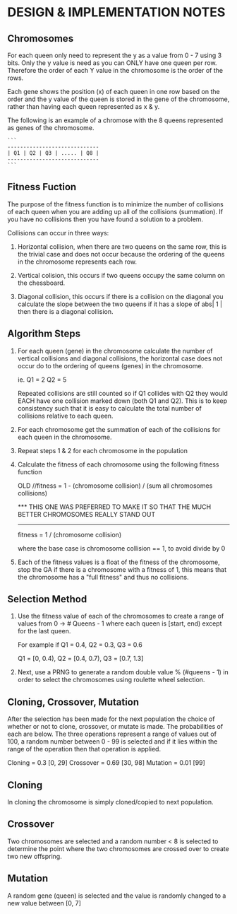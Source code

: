 DESIGN & IMPLEMENTATION NOTES
=============================


Chromosomes
--------------

For each queen only need to represent the y as a value from 0 - 7 using 3 bits.
Only the y value is need as you can ONLY have one queen per row. Therefore the
order of each Y value in the chromosome is the order of the rows.

Each gene shows the position (x) of each queen in one row based on the order and
the y value of the queen is stored in the gene of the chromosome, rather than having 
each queen represented as x & y.

The following is an example of a chromose with the 8 queens represented as genes
of the chromosome.

    ```
    -----------------------------
    | Q1 | Q2 | Q3 | ..... | Q8 |
    -----------------------------
    ```



Fitness Fuction
----------------

The purpose of the fitness function is to minimize the number of collisions of
each queen when you are adding up all of the collisions (summation). If you 
have no collisions then you have found a solution to a problem.

Collisions can occur in three ways:

1.  Horizontal collision, when there are two queens on the same row, this is the
    trivial case and does not occur because the ordering of the queens in the 
    chromosome represents each row.

2.  Vertical colision, this occurs if two queens occupy the same column on the
    chessboard.

3.  Diagonal collision, this occurs if there is a collision on the diagonal you
    calculate the slope between the two queens if it has a slope of abs| 1 | then 
    there is a diagonal collision.


## Algorithm Steps

1.  For each queen (gene) in the chromosome calculate the number of vertical
    collisions and diagonal collisions, the horizontal case does not occur do
    to the ordering of queens (genes) in the chromosome.

    ie. Q1 = 2
        Q2 = 5

    Repeated collisions are still counted so if Q1 collides with Q2 they would EACH
    have one collision marked down (both Q1 and Q2). This is to keep consistency
    such that it is easy to calculate the total number of collisions relative to
    each queen.

2.  For each chromosome get the summation of each of the collisions for each queen
    in the chromosome.

3.  Repeat steps 1 & 2 for each chromosome in the population

4.  Calculate the fitness of each chromosome using the following fitness function

    OLD
    //fitness = 1 - (chromosome collision) / (sum all chromosomes collisions)

    *** THIS ONE WAS PREFERRED TO MAKE IT SO THAT THE MUCH BETTER CHROMOSOMES
        REALLY STAND OUT
    ***

    fitness = 1 / (chromosome collision)

    where the base case is chromosome collision == 1, to avoid divide by 0


5.  Each of the fitness values is a float of the fitness of the chromosome, stop
    the GA if there is a chromosome with a fitness of 1, this means that the
    chromosome has a "full fitness" and thus no collisions.



Selection Method
------------------

1.  Use the fitness value of each of the chromosomes to create a range of values
    from 0 -> # Queens - 1 where each queen is [start, end) except for the last
    queen.

    For example if Q1 = 0.4, Q2 = 0.3, Q3 = 0.6

    Q1 = [0, 0.4), Q2 = [0.4, 0.7), Q3 = [0.7, 1.3]

2.  Next, use a PRNG to generate a random double value % (#queens - 1) in order
    to select the chromosomes using roulette wheel selection.




Cloning, Crossover, Mutation
-----------------------------

After the selection has been made for the next population the choice of whether
or not to clone, crossover, or mutate is made. The probabilities of each are 
below. The three operations represent a range of values out of 100, a random number
between 0 - 99 is selected and if it lies within the range of the operation then
that operation is applied.

Cloning = 0.3     [0, 29]
Crossover = 0.69  [30, 98]
Mutation = 0.01   [99]


## Cloning

In cloning the chromosome is simply cloned/copied to next population.


## Crossover

Two chromosomes are selected and a random number < 8 is selected to determine
the point where the two chromosomes are crossed over to create two new offspring.


## Mutation

A random gene (queen) is selected and the value is randomly changed to a new
value between [0, 7]


